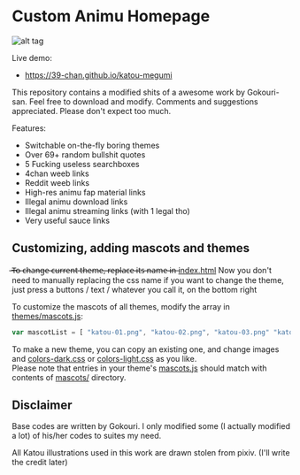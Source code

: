 Custom Animu Homepage
====

![alt tag](https://my.mixtape.moe/jvfnza.jpg "Homepage preview")

Live demo: 
* https://39-chan.github.io/katou-megumi

This repository contains a modified shits of a awesome work by Gokouri-san. Feel free to download and modify. Comments and suggestions appreciated. Please don't expect too much.

Features:
* Switchable on-the-fly boring themes
* Over 69+ random bullshit quotes
* 5 Fucking useless searchboxes
* 4chan weeb links
* Reddit weeb links
* High-res animu fap material links
* Illegal animu download links
* Illegal animu streaming links (with 1 legal tho)
* Very useful sauce links

Customizing, adding mascots and themes
----
 ̶T̶o̶ ̶c̶h̶a̶n̶g̶e̶ ̶c̶u̶r̶r̶e̶n̶t̶ ̶t̶h̶e̶m̶e̶,̶ ̶r̶e̶p̶l̶a̶c̶e̶ ̶i̶t̶s̶ ̶n̶a̶m̶e̶ ̶i̶n̶ [index.html](index.html#L15-17)
Now you don't need to manually replacing the css name if you want to change the theme, just press a buttons / text / whatever you call it, on the bottom right
 
To customize the mascots of all themes, modify the array in [themes/mascots.js](themes/mascots.js):
```javascript
var mascotList = [ "katou-01.png", "katou-02.png", "katou-03.png" "katou-04.png" "katou-05.png" "katou-06.png"];
```

To make a new theme, you can copy an existing one, and change images and [colors-dark.css](themes/colors-dark.css) or [colors-light.css](themes/colors-light.css) as you like.  
Please note that entries in your theme's [mascots.js](themes/mascots.js) should match with contents of [mascots/](themes/mascots/) directory.  

Disclaimer
----
Base codes are written by Gokouri. I only modified some (I actually modified a lot) of his/her codes to suites my need.

All Katou illustrations used in this work are drawn stolen from pixiv. (I'll write the credit later)